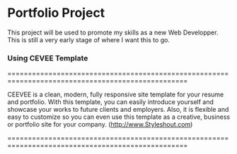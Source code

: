 # Portfolio Project

This project will be used to promote my skills as a new Web Developper. 
This is still a very early stage of where I want this to go. 

### Using CEVEE Template

==================================================================================================

CEEVEE is a clean, modern, fully responsive site template for your
resume and portfolio. With this template, you can easily introduce
yourself and showcase your works to future clients and employers. Also,
it is flexible and easy to customize so you can even use this template as a 
creative, business or portfolio site for your company. (http://www.Styleshout.com)

==================================================================================================